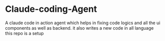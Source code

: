 # Claude-coding-Agent
A claude code in action agent which helps in fixing code logics and all the ui components as well as backend. it also writes a new code in all language this repo is a setup
